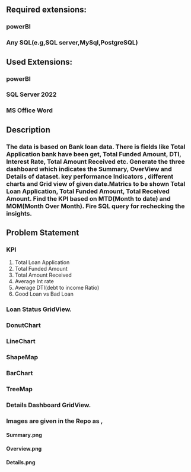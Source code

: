 ## Required extensions:
### powerBI
### Any SQL(e.g,SQL server,MySql,PostgreSQL)

## Used Extensions:
### powerBI
### SQL Server 2022
### MS Office Word

## Description
### The data is based on Bank loan data. There is fields like Total Application bank have been get, Total Funded Amount, DTI, Interest Rate, Total Amount Received etc. Generate the three dashboard which indicates the Summary, OverView and Details of dataset. key performance Indicators , different charts and Grid view of given date.Matrics to be shown Total Loan Application, Total Funded Amount, Total Received Amount. Find the KPI based on MTD(Month to date) and MOM(Month Over Month). Fire SQL query for rechecking the insights.  

## Problem Statement
### KPI
1. Total Loan Application
2. Total Funded Amount
3. Total Amount Received
4. Average Int rate
5. Average DTI(debt to income Ratio)
6. Good Loan vs Bad Loan

### Loan Status GridView.
### DonutChart
### LineChart
### ShapeMap
### BarChart
### TreeMap
### Details Dashboard GridView. 

### Images are given in the Repo as ,
#### Summary.png
#### Overview.png
#### Details.png
